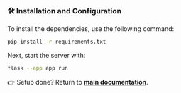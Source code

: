 ### 🛠️ Installation and Configuration

To install the dependencies, use the following command:

```bash
pip install -r requirements.txt
```

Next, start the server with:

```bash
flask --app app run
```

👉 Setup done? Return to [**main documentation**](./../README.md).
